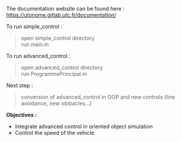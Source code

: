 The documentation website can be found here :  https://utonome.gitlab.utc.fr/documentation/

To run simple_control :

> open simple_control directory  
> run main.m

To run advanced_control :

> open advanced_control directory  
> run ProgrammePrincipal.m

Next step :

> conversion of advanced_control in OOP
> and new controls (line avoidance, new obstacles...)

**Objectives :**  
- Integrate advanced control in oriented object simulation
- Control the speed of the vehicle